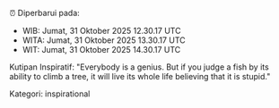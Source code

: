 ⏰ Diperbarui pada:
- WIB: Jumat, 31 Oktober 2025 12.30.17 UTC
- WITA: Jumat, 31 Oktober 2025 13.30.17 UTC
- WIT: Jumat, 31 Oktober 2025 14.30.17 UTC

Kutipan Inspiratif:
"Everybody is a genius. But if you judge a fish by its ability to climb a tree, it will live its whole life believing that it is stupid."


Kategori: inspirational

